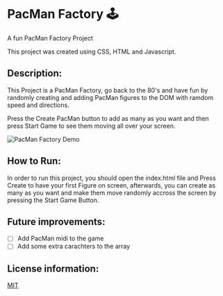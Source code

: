 # PacMan Factory 🕹️
A fun PacMan Factory Project 

This project was created using CSS, HTML and Javascript. 

## Description: 
This Project is a PacMan Factory, go back to the 80's and have fun by randomly creating and adding PacMan figures to the DOM with ramdom speed and directions.

Press the Create PacMan button to add as many as you want and then press Start Game to see them moving all over your screen.


![PacMan Factory Demo](https://user-images.githubusercontent.com/71361700/110568321-ce006100-8120-11eb-8e59-a2d52ff9b039.gif)



## How to Run: 
In order to run this project, you should open the index.html file and Press Create to have your first Figure on screen, afterwards, you can create as many as you want and make them move randomly accross the screen by pressing the Start Game Button. 

## Future improvements: 

- [ ] Add PacMan midi to the game
- [ ] Add some extra carachters to the array 

## License information: 

[MIT](https://choosealicense.com/licenses/mit/)
